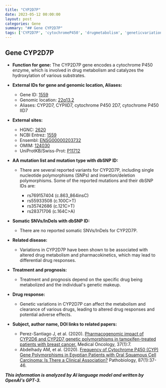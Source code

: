 ```yaml
---
title: "CYP2D7P"
date: 2023-05-12 00:00:00
layout: post
categories: Gene
summary: "## Gene CYP2D7P"
tags: ['CYP2D7P', 'cytochromeP450', 'drugmetabolism', 'geneticvariations', 'drugresponse', 'pharmacogenomics', 'breastcancer', 'oralcancer']
---
```


## Gene CYP2D7P

- **Function for gene:** The CYP2D7P gene encodes a cytochrome P450 enzyme, which is involved in drug metabolism and catalyzes the hydroxylation of various substrates.

- **External IDs for gene and genomic location, Aliases:**

  - Gene ID: [1559]([Click](https://www.ncbi.nlm.nih.gov/gene/1559))
  - Genomic location: [22q13.2]([Click](https://www.ncbi.nlm.nih.gov/gene/1559#genomic-positions-chromosome))
  - Aliases: CYP2D7, CYPIID7, cytochrome P450 2D7, cytochrome P450 IID7

- **External sites:**

  - HGNC: [2620]([Click](https://www.genenames.org/data/gene-symbol-report/#!/hgnc_id/HGNC:2620))
  - NCBI Entrez: [1559]([Click](https://www.ncbi.nlm.nih.gov/gene/1559))
  - Ensembl: [ENSG00000203732]([Click](https://www.ensembl.org/Homo_sapiens/Gene/Summary?db=core;g=ENSG00000203732;r=22:42480724-42499696))
  - OMIM: [124030]([Click](https://omim.org/entry/124030))
  - UniProtKB/Swiss-Prot: [P11712]([Click](https://www.uniprot.org/uniprot/P11712))

- **AA mutation list and mutation type with dbSNP ID:**

  - There are several reported variants for CYP2D7P, including single nucleotide polymorphisms (SNPs) and insertion/deletion polymorphisms. Some of the reported mutations and their dbSNP IDs are:

    - rs769157404 (c.863_864insC)
    - rs55933508 (c.100C>T)
    - rs35742686 (c.121C>T)
    - rs28371706 (c.164C>A)

- **Somatic SNVs/InDels with dbSNP ID:**

  - There are no reported somatic SNVs/InDels for CYP2D7P.

- **Related disease:**

  - Variations in CYP2D7P have been shown to be associated with altered drug metabolism and pharmacokinetics, which may lead to differential drug responses.

- **Treatment and prognosis:**

  - Treatment and prognosis depend on the specific drug being metabolized and the individual's genetic makeup.

- **Drug response:**

  - Genetic variations in CYP2D7P can affect the metabolism and clearance of various drugs, leading to altered drug responses and potential adverse effects.

- **Subject, author name, DOI links to related papers:**

  - Perez-Santiago J, et al. (2020). [Pharmacogenomic impact of CYP2D6 and CYP2D7 genetic polymorphisms in tamoxifen-treated patients with breast cancer.]([Click](https://doi.org/10.1007/s12032-019-1331-2)) Medical Oncology, 37(1):7.
  - Abdelhady AM, et al. (2020). [Frequency of Cytochrome P450 (CYP) Gene Polymorphisms in Egyptian Patients with Oral Squamous Cell Carcinoma: Is There a Clinical Association?]([Click](https://doi.org/10.1159/000505908)) Pathobiology, 87(1):37-46.

**_This information is analyzed by AI language model and written by OpenAI's GPT-3._**